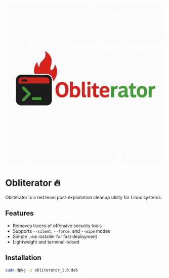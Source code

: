 ![Obliterator Banner](./bannar.jpeg)

# Obliterator 🔥

Obliterator is a red team post-exploitation cleanup utility for Linux systems.

## Features

- Removes traces of offensive security tools
- Supports `--silent`, `--force`, and `--wipe` modes
- Simple `.deb` installer for fast deployment
- Lightweight and terminal-based

## Installation

```bash
sudo dpkg -i obliterator_1.0.deb
